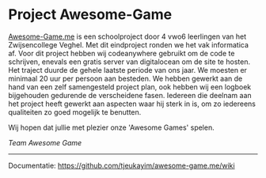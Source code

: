 # Project Awesome-Game
[Awesome-Game.me](https://www.awesome-game.me/) is een schoolproject door 4 vwo6 leerlingen van het Zwijsencollege Veghel. 
Met dit eindproject ronden we het vak informatica af. 
Voor dit project hebben wij codeanywhere gebruikt om de code te schrijven, enevals een gratis server van digitalocean 
om de site te hosten. Het traject duurde de gehele laatste periode van ons jaar. We moesten er minimaal 20 uur per 
persoon aan besteden. We hebben gewerkt aan de hand van een zelf samengesteld project plan, ook hebben wij een 
logboek bijgehouden gedurende de verscheidene fasen. Iedereen die deelnam aan het project heeft gewerkt aan aspecten 
waar hij sterk in is, om zo iedereens qualiteiten zo goed mogelijk te benutten.

Wij hopen dat jullie met plezier onze 'Awesome Games' spelen.

*Team Awesome Game*

--------------------

Documentatie: https://github.com/tjeukayim/awesome-game.me/wiki
